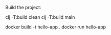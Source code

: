 
Build the project:

clj -T:build clean
clj -T:build main

docker build -t hello-app .
docker run hello-app
